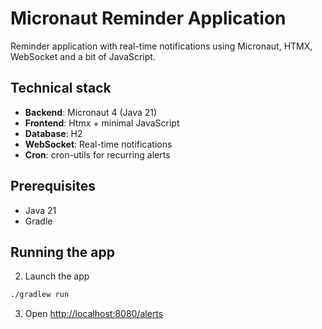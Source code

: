 # Micronaut Reminder Application

Reminder application with real-time notifications using Micronaut, HTMX, WebSocket and a bit of JavaScript.

## Technical stack

- **Backend**: Micronaut 4 (Java 21)
- **Frontend**: Htmx + minimal JavaScript
- **Database**: H2
- **WebSocket**: Real-time notifications
- **Cron**: cron-utils for recurring alerts

## Prerequisites
- Java 21
- Gradle

## Running the app
2. Launch the app
```bash
./gradlew run
```

3. Open [http://localhost:8080/alerts](http://localhost:8080/alerts)
